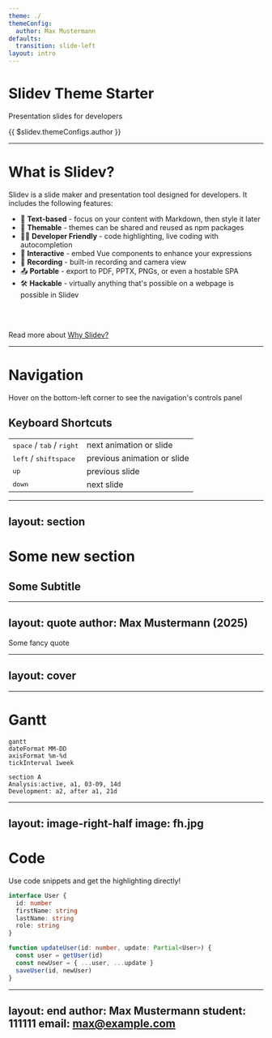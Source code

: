 ```yaml
---
theme: ./
themeConfig:
  author: Max Mustermann
defaults:
  transition: slide-left
layout: intro
---
```


# Slidev Theme Starter

Presentation slides for developers

{{ $slidev.themeConfigs.author }}

---

# What is Slidev?

Slidev is a slide maker and presentation tool designed for developers. It includes the following features:

- 📝 **Text-based** - focus on your content with Markdown, then style it later
- 🎨 **Themable** - themes can be shared and reused as npm packages
- 🧑‍💻 **Developer Friendly** - code highlighting, live coding with autocompletion
- 🤹 **Interactive** - embed Vue components to enhance your expressions
- 🎥 **Recording** - built-in recording and camera view
- 📤 **Portable** - export to PDF, PPTX, PNGs, or even a hostable SPA
- 🛠 **Hackable** - virtually anything that's possible on a webpage is possible in Slidev

<br>
<br>

Read more about [Why Slidev?](https://sli.dev/guide/why)

---

# Navigation

Hover on the bottom-left corner to see the navigation's controls panel

## Keyboard Shortcuts

|     |     |
| --- | --- |
| <kbd>space</kbd> / <kbd>tab</kbd> / <kbd>right</kbd> | next animation or slide |
| <kbd>left</kbd>  / <kbd>shift</kbd><kbd>space</kbd> | previous animation or slide |
| <kbd>up</kbd> | previous slide |
| <kbd>down</kbd> | next slide |

---
layout: section
---

# Some new section

## Some Subtitle

---
layout: quote
author: Max Mustermann (2025)
---

Some fancy quote

---
layout: cover
---

<word-cloud :list="[
'HTML',  
'Ember',  
'Sass',  
'FlexBox',  
'API',  
'VueJS',  
'Grid',  
'Rest',  
'JavaScript',  
'Animation',  
'React',  
'CSS',  
'Cache',  
'Less',  
'Svelte',  
'Angular',
'Spring Boot',
'Haskell',
'TDD',
'Monads',
'Applicatives',
'Mob Programming',
'Typescript'
]"/>

---

# Gantt

```mermaid
gantt
dateFormat MM-DD
axisFormat %m-%d
tickInterval 1week

section A
Analysis:active, a1, 03-09, 14d
Development: a2, after a1, 21d
```


---
layout: image-right-half
image: fh.jpg
---

# Code

Use code snippets and get the highlighting directly!

```ts
interface User {
  id: number
  firstName: string
  lastName: string
  role: string
}

function updateUser(id: number, update: Partial<User>) {
  const user = getUser(id)
  const newUser = { ...user, ...update }
  saveUser(id, newUser)
}
```

---
layout: end
author: Max Mustermann
student: 111111
email: max@example.com
---